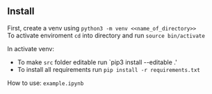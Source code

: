 ## Install

First, create a venv using `python3 -m venv <<name_of_directory>>`  
To activate enviroment `cd` into directory and run `source bin/activate`

In activate venv:
* To make `src` folder editable run `pip3 install --editable .'
* To install all requirements run `pip install -r requirements.txt`

How to use: `example.ipynb` 
